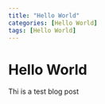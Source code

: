 ```yaml
---
title: "Hello World"
categories: [Hello World]
tags: [Hello World]
---
```


# Hello World

Thi is a test blog post
